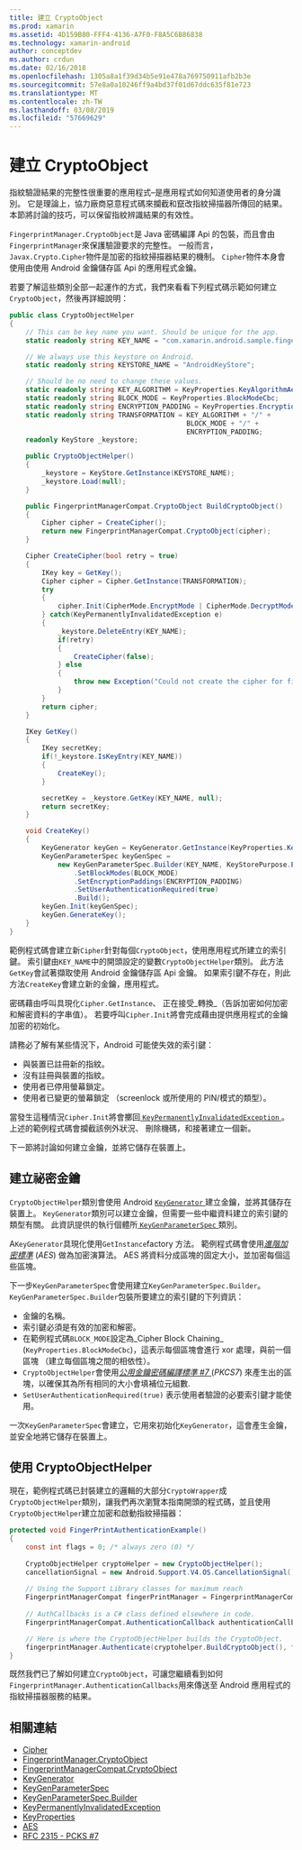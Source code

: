 ```yaml
---
title: 建立 CryptoObject
ms.prod: xamarin
ms.assetid: 4D159B80-FFF4-4136-A7F0-F8A5C6B86838
ms.technology: xamarin-android
author: conceptdev
ms.author: crdun
ms.date: 02/16/2018
ms.openlocfilehash: 1305a8a1f39d34b5e91e478a769750911afb2b3e
ms.sourcegitcommit: 57e8a0a10246ff9a4bd37f01d67ddc635f81e723
ms.translationtype: MT
ms.contentlocale: zh-TW
ms.lasthandoff: 03/08/2019
ms.locfileid: "57669629"
---
```

# <a name="creating-a-cryptoobject"></a>建立 CryptoObject

指紋驗證結果的完整性很重要的應用程式&ndash;是應用程式如何知道使用者的身分識別。 它是理論上，協力廠商惡意程式碼來攔截和竄改指紋掃描器所傳回的結果。 本節將討論的技巧，可以保留指紋辨識結果的有效性。 

`FingerprintManager.CryptoObject`是 Java 密碼編譯 Api 的包裝，而且會由`FingerprintManager`來保護驗證要求的完整性。 一般而言，`Javax.Crypto.Cipher`物件是加密的指紋掃描器結果的機制。 `Cipher`物件本身會使用由使用 Android 金鑰儲存區 Api 的應用程式金鑰。

若要了解這些類別全部一起運作的方式，我們來看看下列程式碼示範如何建立`CryptoObject`，然後再詳細說明：

```csharp
public class CryptoObjectHelper
{
    // This can be key name you want. Should be unique for the app.
    static readonly string KEY_NAME = "com.xamarin.android.sample.fingerprint_authentication_key";

    // We always use this keystore on Android.
    static readonly string KEYSTORE_NAME = "AndroidKeyStore";

    // Should be no need to change these values.
    static readonly string KEY_ALGORITHM = KeyProperties.KeyAlgorithmAes;
    static readonly string BLOCK_MODE = KeyProperties.BlockModeCbc;
    static readonly string ENCRYPTION_PADDING = KeyProperties.EncryptionPaddingPkcs7;
    static readonly string TRANSFORMATION = KEY_ALGORITHM + "/" +
                                            BLOCK_MODE + "/" +
                                            ENCRYPTION_PADDING;
    readonly KeyStore _keystore;

    public CryptoObjectHelper()
    {
        _keystore = KeyStore.GetInstance(KEYSTORE_NAME);
        _keystore.Load(null);
    }

    public FingerprintManagerCompat.CryptoObject BuildCryptoObject()
    {
        Cipher cipher = CreateCipher();
        return new FingerprintManagerCompat.CryptoObject(cipher);
    }

    Cipher CreateCipher(bool retry = true)
    {
        IKey key = GetKey();
        Cipher cipher = Cipher.GetInstance(TRANSFORMATION);
        try
        {
            cipher.Init(CipherMode.EncryptMode | CipherMode.DecryptMode, key);
        } catch(KeyPermanentlyInvalidatedException e)
        {
            _keystore.DeleteEntry(KEY_NAME);
            if(retry)
            {
                CreateCipher(false);
            } else
            {
                throw new Exception("Could not create the cipher for fingerprint authentication.", e);
            }
        }
        return cipher;
    }

    IKey GetKey()
    {
        IKey secretKey;
        if(!_keystore.IsKeyEntry(KEY_NAME))
        {
            CreateKey();
        }

        secretKey = _keystore.GetKey(KEY_NAME, null);
        return secretKey;
    }

    void CreateKey()
    {
        KeyGenerator keyGen = KeyGenerator.GetInstance(KeyProperties.KeyAlgorithmAes, KEYSTORE_NAME);
        KeyGenParameterSpec keyGenSpec =
            new KeyGenParameterSpec.Builder(KEY_NAME, KeyStorePurpose.Encrypt | KeyStorePurpose.Decrypt)
                .SetBlockModes(BLOCK_MODE)
                .SetEncryptionPaddings(ENCRYPTION_PADDING)
                .SetUserAuthenticationRequired(true)
                .Build();
        keyGen.Init(keyGenSpec);
        keyGen.GenerateKey();
    }
}
```

範例程式碼會建立新`Cipher`針對每個`CryptoObject`，使用應用程式所建立的索引鍵。 索引鍵由`KEY_NAME`中的開頭設定的變數`CryptoObjectHelper`類別。 此方法`GetKey`會試著擷取使用 Android 金鑰儲存區 Api 金鑰。 如果索引鍵不存在，則此方法`CreateKey`會建立新的金鑰，應用程式。

密碼藉由呼叫具現化`Cipher.GetInstance`、 正在接受_轉換_（告訴加密如何加密和解密資料的字串值）。 若要呼叫`Cipher.Init`將會完成藉由提供應用程式的金鑰加密的初始化。 

請務必了解有某些情況下，Android 可能使失效的索引鍵： 

* 與裝置已註冊新的指紋。
* 沒有註冊與裝置的指紋。
* 使用者已停用螢幕鎖定。
* 使用者已變更的螢幕鎖定 （screenlock 或所使用的 PIN/模式的類型）。

當發生這種情況`Cipher.Init`將會擲回[ `KeyPermanentlyInvalidatedException` ](https://developer.android.com/reference/android/security/keystore/KeyPermanentlyInvalidatedException.html)。 上述的範例程式碼會攔截該例外狀況、 刪除機碼，和接著建立一個新。

下一節將討論如何建立金鑰，並將它儲存在裝置上。

## <a name="creating-a-secret-key"></a>建立祕密金鑰

`CryptoObjectHelper`類別會使用 Android [ `KeyGenerator` ](https://developer.xamarin.com/api/type/Javax.Crypto.KeyGenerator/)建立金鑰，並將其儲存在裝置上。 `KeyGenerator`類別可以建立金鑰，但需要一些中繼資料建立的索引鍵的類型有關。 此資訊提供的執行個體所[ `KeyGenParameterSpec` ](https://developer.android.com/reference/android/security/keystore/KeyGenParameterSpec.html)類別。 

A`KeyGenerator`具現化使用`GetInstance`factory 方法。 範例程式碼會使用[_進階加密標準_](https://en.wikipedia.org/wiki/Advanced_Encryption_Standard) (_AES_) 做為加密演算法。 AES 將資料分成區塊的固定大小，並加密每個這些區塊。

下一步`KeyGenParameterSpec`會使用建立`KeyGenParameterSpec.Builder`。 `KeyGenParameterSpec.Builder`包裝所要建立的索引鍵的下列資訊：

* 金鑰的名稱。
* 索引鍵必須是有效的加密和解密。
* 在範例程式碼`BLOCK_MODE`設定為_Cipher Block Chaining_ (`KeyProperties.BlockModeCbc`)，這表示每個區塊會進行 xor 處理，與前一個區塊 （建立每個區塊之間的相依性）。 
* `CryptoObjectHelper`會使用[_公用金鑰密碼編譯標準 #7_ ](https://tools.ietf.org/html/rfc2315) (_PKCS7_) 來產生出的區塊，以確保其為所有相同的大小會填補位元組數.
* `SetUserAuthenticationRequired(true)` 表示使用者驗證的必要索引鍵才能使用。

一次`KeyGenParameterSpec`會建立，它用來初始化`KeyGenerator`，這會產生金鑰，並安全地將它儲存在裝置上。 

## <a name="using-the-cryptoobjecthelper"></a>使用 CryptoObjectHelper

現在，範例程式碼已封裝建立的邏輯的大部分`CryptoWrapper`成`CryptoObjectHelper`類別，讓我們再次瀏覽本指南開頭的程式碼，並且使用`CryptoObjectHelper`建立加密和啟動指紋掃描器： 

```csharp
protected void FingerPrintAuthenticationExample()
{
    const int flags = 0; /* always zero (0) */
    
    CryptoObjectHelper cryptoHelper = new CryptoObjectHelper();
    cancellationSignal = new Android.Support.V4.OS.CancellationSignal();
    
    // Using the Support Library classes for maximum reach
    FingerprintManagerCompat fingerPrintManager = FingerprintManagerCompat.From(this);
    
    // AuthCallbacks is a C# class defined elsewhere in code.
    FingerprintManagerCompat.AuthenticationCallback authenticationCallback = new MyAuthCallbackSample(this);

    // Here is where the CryptoObjectHelper builds the CryptoObject. 
    fingerprintManager.Authenticate(cryptohelper.BuildCryptoObject(), flags, cancellationSignal, authenticationCallback, null);
}
```

既然我們已了解如何建立`CryptoObject`，可讓您繼續看到如何`FingerprintManager.AuthenticationCallbacks`用來傳送至 Android 應用程式的指紋掃描器服務的結果。



## <a name="related-links"></a>相關連結

- [Cipher](https://developer.xamarin.com/api/type/Javax.Crypto.Cipher/)
- [FingerprintManager.CryptoObject](https://developer.android.com/reference/android/hardware/fingerprint/FingerprintManager.CryptoObject.html)
- [FingerprintManagerCompat.CryptoObject](https://developer.android.com/reference/android/support/v4/hardware/fingerprint/FingerprintManagerCompat.CryptoObject.html)
- [KeyGenerator](https://developer.xamarin.com/api/type/Javax.Crypto.KeyGenerator/)
- [KeyGenParameterSpec](https://developer.android.com/reference/android/security/keystore/KeyGenParameterSpec.html)
- [KeyGenParameterSpec.Builder](https://developer.android.com/reference/android/security/keystore/KeyGenParameterSpec.Builder.html)
- [KeyPermanentlyInvalidatedException](https://developer.android.com/reference/android/security/keystore/KeyPermanentlyInvalidatedException.html)
- [KeyProperties](https://developer.android.com/reference/android/security/keystore/KeyProperties.html)
- [AES](https://en.wikipedia.org/wiki/Advanced_Encryption_Standard)
- [RFC 2315 - PCKS #7](https://tools.ietf.org/html/rfc2315)
